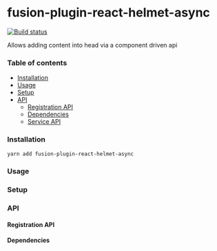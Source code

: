 # fusion-plugin-react-helmet-async

[![Build status](https://badge.buildkite.com/3f2d84d5538d87a19677f5d79304ac46a8a67f970520d13884.svg?branch=master)](https://buildkite.com/uberopensource/fusion-plugin-react-helmet-async)

Allows adding content into head via a component driven api

### Table of contents

* [Installation](#installation)
* [Usage](#usage)
* [Setup](#setup)
* [API](#api)
  * [Registration API](#registration-api)
  * [Dependencies](#dependencies)
  * [Service API](#service-api)

### Installation

```sh
yarn add fusion-plugin-react-helmet-async
```

### Usage

### Setup

### API

#### Registration API

#### Dependencies

